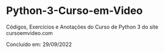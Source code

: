# Python-3-Curso-em-Video
 Códigos, Exercícios e Anotações do Curso de Python 3 do site cursoemvideo.com

Concluído em: 29/09/2022
